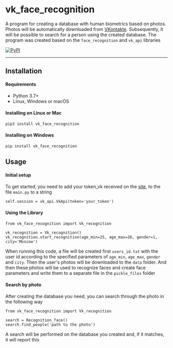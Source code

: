 # vk_face_recognition
A program for creating a database with human biometrics based on photos. 
Photos will be automatically downloaded from [VKontakte](https://vk.com). 
Subsequently, it will be possible to search for a person using the created database. 
The program was created based on the `face_recognition` and `vk_api` libraries

[![PyPI](https://img.shields.io/pypi/v/vk_face_recognition)](https://pypi.org/project/vk-face-recognition/)

____
## Installation

#### Requirements
* Python 3.7+
* Linux, Windows or macOS

#### Installing on Linux or Mac
```
pip3 install vk_face_recognition
```

#### Installing on Windows
```
pip install vk_face_recognition
```


## Usage

#### Initial setup
To get started, you need to add your token_vk received on the [site](https://vkhost.github.io/), to the file `main.py` to a string

```
self.session = vk_api.VkApi(token='your_token')
```

#### Using the Library
```
from vk_face_recognition import Vk_recognition

vk_recognition = Vk_recognition()
vk_recognition.start_recognition(age_min=25, age_max=26, gender=1, city='Moscow')
```

When running this code, a file will be created first `users_id.txt` with the user id according to the specified parameters of `age_min`, `age_max`, `gender` and `city`. Then the user's photos will be downloaded to the `data` folder. And then these photos will be used to recognize faces and create face parameters and write them to a separate file in the `pickle_files` folder

#### Search by photo
After creating the database you need, you can search through the photo in the following way

```
from vk_face_recognition import Vk_recognition

search = Recognition_face()
search.find_people('path to the photo')
```

A search will be performed on the database you created and, if it matches, it will report this